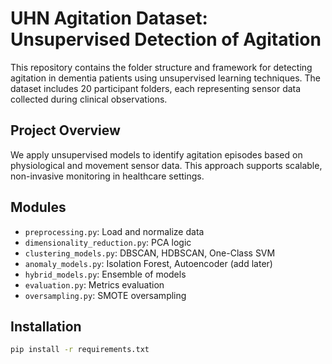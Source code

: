 # UHN Agitation Dataset: Unsupervised Detection of Agitation

This repository contains the folder structure and framework for detecting agitation in dementia patients using unsupervised learning techniques. The dataset includes 20 participant folders, each representing sensor data collected during clinical observations.

## Project Overview

We apply unsupervised models to identify agitation episodes based on physiological and movement sensor data. This approach supports scalable, non-invasive monitoring in healthcare settings.

## Modules

- `preprocessing.py`: Load and normalize data  
- `dimensionality_reduction.py`: PCA logic  
- `clustering_models.py`: DBSCAN, HDBSCAN, One-Class SVM  
- `anomaly_models.py`: Isolation Forest, Autoencoder (add later)  
- `hybrid_models.py`: Ensemble of models  
- `evaluation.py`: Metrics evaluation  
- `oversampling.py`: SMOTE oversampling  

## Installation

```bash
pip install -r requirements.txt
